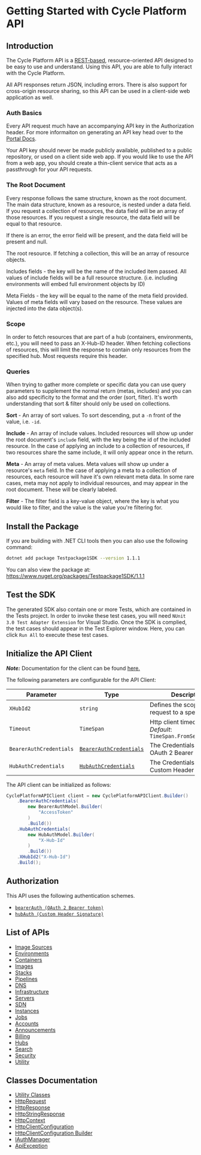 
# Getting Started with Cycle Platform API

## Introduction

The Cycle Platform API is a [REST-based](http://en.wikipedia.org/wiki/Representational_state_transfer), resource-oriented API
designed to be easy to use and understand. Using this API, you are able to fully interact with the Cycle Platform.

All API responses return JSON, including errors. There is also support for cross-origin resource sharing, so this API can be used
in a client-side web application as well.

### Auth Basics

Every API request much have an accompanying API key in the Authorization header. For more informaiton on generating an API key head over to the [Portal Docs](https://docs.cycle.io/reference/hubs/API-access/api-key-generate).

Your API key should never be made publicly available, published to a public repository, or used on a client side
web app. If you would like to use the API from a web app, you should create a thin-client service that acts as a passthrough for
your API requests.

### The Root Document

Every response follows the same structure, known as the root document. The main data structure, known as a
resource, is nested under a data field. If you request a collection of resources, the
data field will be an array of those resources. If you request a single resource, the data field will be
equal to that resource.

If there is an error, the error field will be present, and the data field will be present and null.

The root resource. If fetching a collection, this will be an array of resource objects.

Includes fields - the key will be the name of the included item passed. All values of include fields
will be a full resource structure. (i.e. including environments will embed full environment objects by ID)

Meta Fields - the key will be equal to the name of the meta field provided. Values of meta
fields will vary based on the resource. These values are injected into the data object(s).

### Scope

In order to fetch resources that are part of a hub (containers, environments, etc.), you will need to pass an
X-Hub-ID header. When fetching collections of resources, this will limit the response to contain only resources from
the specified hub. Most requests require this header.

### Queries

When trying to gather more complete or specific data you can use query parameters to supplement the normal return (metas,
includes) and you can also add specificity to the format and the order (sort, filter). It's worth understanding that
sort & filter should only be used on collections.

**Sort** - An array of sort values. To sort descending, put a `-`n front of the value, i.e. `-id`.

**Include** - An array of include values. Included resources will show up under the root document's `include` field, with the key being the id
of the included resource. In the case of applying an include to a collection of resources, if two resources share the same
include, it will only appear once in the return.

**Meta** - An array of meta values. Meta values will show up under a resource's `meta` field. In the case of applying a meta to a
collection of resources, each resource will have it's own relevant meta data. In some rare cases, meta may not apply to
individual resources, and may appear in the root document. These will be clearly labeled.

**Filter** - The filter field is a key-value object, where the key is what you would like to filter, and the value is the value you're filtering for.

## Install the Package

If you are building with .NET CLI tools then you can also use the following command:

```bash
dotnet add package Testpackage1SDK --version 1.1.1
```

You can also view the package at:
https://www.nuget.org/packages/Testpackage1SDK/1.1.1

## Test the SDK

The generated SDK also contain one or more Tests, which are contained in the Tests project. In order to invoke these test cases, you will need `NUnit 3.0 Test Adapter Extension` for Visual Studio. Once the SDK is complied, the test cases should appear in the Test Explorer window. Here, you can click `Run All` to execute these test cases.

## Initialize the API Client

**_Note:_** Documentation for the client can be found [here.](https://www.github.com/ZahraN444/testpackage-1-dotnet-sdk/tree/1.1.1/doc/client.md)

The following parameters are configurable for the API Client:

| Parameter | Type | Description |
|  --- | --- | --- |
| `XHubId2` | `string` | Defines the scope of the request to a specific Hub. |
| `Timeout` | `TimeSpan` | Http client timeout.<br>*Default*: `TimeSpan.FromSeconds(100)` |
| `BearerAuthCredentials` | [`BearerAuthCredentials`](https://www.github.com/ZahraN444/testpackage-1-dotnet-sdk/tree/1.1.1/doc/auth/oauth-2-bearer-token.md) | The Credentials Setter for OAuth 2 Bearer token |
| `HubAuthCredentials` | [`HubAuthCredentials`](https://www.github.com/ZahraN444/testpackage-1-dotnet-sdk/tree/1.1.1/doc/auth/custom-header-signature.md) | The Credentials Setter for Custom Header Signature |

The API client can be initialized as follows:

```csharp
CyclePlatformAPIClient client = new CyclePlatformAPIClient.Builder()
    .BearerAuthCredentials(
        new BearerAuthModel.Builder(
            "AccessToken"
        )
        .Build())
    .HubAuthCredentials(
        new HubAuthModel.Builder(
            "X-Hub-Id"
        )
        .Build())
    .XHubId2("X-Hub-Id")
    .Build();
```

## Authorization

This API uses the following authentication schemes.

* [`bearerAuth (OAuth 2 Bearer token)`](https://www.github.com/ZahraN444/testpackage-1-dotnet-sdk/tree/1.1.1/doc/auth/oauth-2-bearer-token.md)
* [`hubAuth (Custom Header Signature)`](https://www.github.com/ZahraN444/testpackage-1-dotnet-sdk/tree/1.1.1/doc/auth/custom-header-signature.md)

## List of APIs

* [Image Sources](https://www.github.com/ZahraN444/testpackage-1-dotnet-sdk/tree/1.1.1/doc/controllers/image-sources.md)
* [Environments](https://www.github.com/ZahraN444/testpackage-1-dotnet-sdk/tree/1.1.1/doc/controllers/environments.md)
* [Containers](https://www.github.com/ZahraN444/testpackage-1-dotnet-sdk/tree/1.1.1/doc/controllers/containers.md)
* [Images](https://www.github.com/ZahraN444/testpackage-1-dotnet-sdk/tree/1.1.1/doc/controllers/images.md)
* [Stacks](https://www.github.com/ZahraN444/testpackage-1-dotnet-sdk/tree/1.1.1/doc/controllers/stacks.md)
* [Pipelines](https://www.github.com/ZahraN444/testpackage-1-dotnet-sdk/tree/1.1.1/doc/controllers/pipelines.md)
* [DNS](https://www.github.com/ZahraN444/testpackage-1-dotnet-sdk/tree/1.1.1/doc/controllers/dns.md)
* [Infrastructure](https://www.github.com/ZahraN444/testpackage-1-dotnet-sdk/tree/1.1.1/doc/controllers/infrastructure.md)
* [Servers](https://www.github.com/ZahraN444/testpackage-1-dotnet-sdk/tree/1.1.1/doc/controllers/servers.md)
* [SDN](https://www.github.com/ZahraN444/testpackage-1-dotnet-sdk/tree/1.1.1/doc/controllers/sdn.md)
* [Instances](https://www.github.com/ZahraN444/testpackage-1-dotnet-sdk/tree/1.1.1/doc/controllers/instances.md)
* [Jobs](https://www.github.com/ZahraN444/testpackage-1-dotnet-sdk/tree/1.1.1/doc/controllers/jobs.md)
* [Accounts](https://www.github.com/ZahraN444/testpackage-1-dotnet-sdk/tree/1.1.1/doc/controllers/accounts.md)
* [Announcements](https://www.github.com/ZahraN444/testpackage-1-dotnet-sdk/tree/1.1.1/doc/controllers/announcements.md)
* [Billing](https://www.github.com/ZahraN444/testpackage-1-dotnet-sdk/tree/1.1.1/doc/controllers/billing.md)
* [Hubs](https://www.github.com/ZahraN444/testpackage-1-dotnet-sdk/tree/1.1.1/doc/controllers/hubs.md)
* [Search](https://www.github.com/ZahraN444/testpackage-1-dotnet-sdk/tree/1.1.1/doc/controllers/search.md)
* [Security](https://www.github.com/ZahraN444/testpackage-1-dotnet-sdk/tree/1.1.1/doc/controllers/security.md)
* [Utility](https://www.github.com/ZahraN444/testpackage-1-dotnet-sdk/tree/1.1.1/doc/controllers/utility.md)

## Classes Documentation

* [Utility Classes](https://www.github.com/ZahraN444/testpackage-1-dotnet-sdk/tree/1.1.1/doc/utility-classes.md)
* [HttpRequest](https://www.github.com/ZahraN444/testpackage-1-dotnet-sdk/tree/1.1.1/doc/http-request.md)
* [HttpResponse](https://www.github.com/ZahraN444/testpackage-1-dotnet-sdk/tree/1.1.1/doc/http-response.md)
* [HttpStringResponse](https://www.github.com/ZahraN444/testpackage-1-dotnet-sdk/tree/1.1.1/doc/http-string-response.md)
* [HttpContext](https://www.github.com/ZahraN444/testpackage-1-dotnet-sdk/tree/1.1.1/doc/http-context.md)
* [HttpClientConfiguration](https://www.github.com/ZahraN444/testpackage-1-dotnet-sdk/tree/1.1.1/doc/http-client-configuration.md)
* [HttpClientConfiguration Builder](https://www.github.com/ZahraN444/testpackage-1-dotnet-sdk/tree/1.1.1/doc/http-client-configuration-builder.md)
* [IAuthManager](https://www.github.com/ZahraN444/testpackage-1-dotnet-sdk/tree/1.1.1/doc/i-auth-manager.md)
* [ApiException](https://www.github.com/ZahraN444/testpackage-1-dotnet-sdk/tree/1.1.1/doc/api-exception.md)

